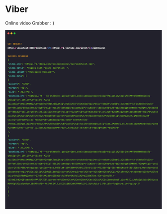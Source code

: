 # Viber
Online video Grabber : )


![alt text](https://raw.githubusercontent.com/KapilYadav-dev/Viber/main/img.png)
